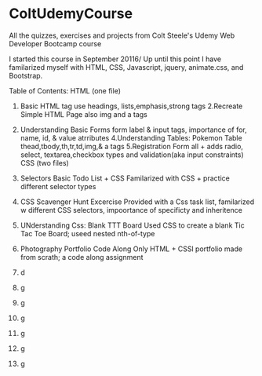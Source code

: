 # ColtUdemyCourse
All the quizzes, exercises and projects from Colt Steele's Udemy Web Developer Bootcamp course 

I started this course in September 20116/
Up until this point I have familarized myself with HTML, CSS, Javascript, jquery, animate.css, and Bootstrap.

Table of Contents:
HTML (one file)

1. Basic HTML tag use
                      headings, lists,emphasis,strong tags
2.Recreate Simple HTML Page
                      also img and a tags
3. Understanding Basic Forms
                      form label & input tags, importance of for, name, id, & value atrributes 
4.Understanding Tables: Pokemon Table
                      thead,tbody,th,tr,td,img,& a tags
5.Registration Form
                    all + adds radio, select, textarea,checkbox types and validation(aka input constraints)
CSS (two files)

6. Selectors Basic Todo List + CSS 
                    Familarized with CSS + practice different selector types
7. CSS Scavenger Hunt Excercise
                    Provided with a Css task list, familarized w different CSS selectors, impoortance of specificty and inheritence
8. UNderstanding Css: Blank TTT Board
                    Used CSS to create a blank Tic Tac Toe Board; useed nested nth-of-type
9. Photography Portfolio Code Along
                    Only HTML + CSSl portfolio made from scrath; a code along assignment
10. d
11. g
12. g
13. g
14. g
15. g
16. g
